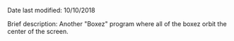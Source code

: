 Date last modified: 10/10/2018

Brief description:
Another "Boxez" program where all of the boxez orbit the center of the screen.